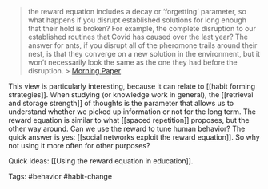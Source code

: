 > the reward equation includes a decay or ‘forgetting’ parameter, so what happens if you disrupt established solutions for long enough that their hold is broken? For example, the complete disruption to our established routines that Covid has caused over the last year? The answer for ants, if you disrupt all of the pheromone trails around their nest, is that they converge on a new solution in the environment, but it won’t necessarily look the same as the one they had before the disruption.
    > [Morning Paper](https://blog.acolyer.org/2021/02/08/the-ants-and-the-pheromones/)

This view is particularly interesting, because it can relate to [[habit forming strategies]]. When studying (or knowledge work in general), the [[retrieval and storage strength]] of thoughts is the parameter that allows us to understand whether we picked up information or not for the long term. The reward equation is similar to what [[spaced repetition]] proposes, but the other way around. Can we use the reward to tune human behavior? The quick answer is yes: [[social networks exploit the reward equation]]. So why not using it more often for other purposes?

Quick ideas: [[Using the reward equation in education]].

Tags: #behavior #habit-change 